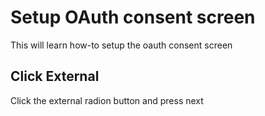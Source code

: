# Setup OAuth consent screen

This will learn how-to setup the oauth consent screen

## Click External

Click the external radion button and press next

<walkthrough-spotlight-pointer cssSelector="mat-radio-3" text="Click the external radio button">
</walkthrough-spotlight-pointer>
